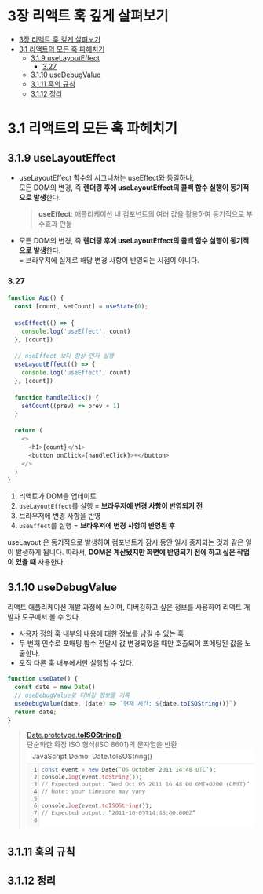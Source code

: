 # 3장 리액트 훅 깊게 살펴보기

- [3장 리액트 훅 깊게 살펴보기](#3장-리액트-훅-깊게-살펴보기)
- [3.1 리액트의 모든 훅 파헤치기](#31-리액트의-모든-훅-파헤치기)
  - [3.1.9 useLayoutEffect](#319-uselayouteffect)
    - [3.27](#327)
  - [3.1.10 useDebugValue](#3110-usedebugvalue)
  - [3.1.11 훅의 규칙](#3111-훅의-규칙)
  - [3.1.12 정리](#3112-정리)

# 3.1 리액트의 모든 훅 파헤치기

## 3.1.9 useLayoutEffect
- useLayoutEffect 함수의 시그니처는 useEffect와 동일하나, <br /> 모든 DOM의 변경, 즉 **렌더링 후에 useLayoutEffect의 콜백 함수 실행이 동기적으로 발생**한다.
  > **useEffect**: 애플리케이션 내 컴포넌트의 여러 값을 활용하여 동기적으로 부수효과 만듦

- 모든 DOM의 변경, 즉 **렌더링 후에 useLayoutEffect의 콜백 함수 실행이 동기적으로 발생**한다. <br/> = 브라우저에 실제로 해당 변경 사항이 반영되는 시점이 아니다.

### 3.27
```js
function App() {
  const [count, setCount] = useState(0);
  
  useEffect(() => {
    console.log('useEffect', count)
  }, [count])

  // useEffect 보다 항상 먼저 실행
  useLayoutEffect(() => {
    console.log('useEffect', count)
  }, [count])

  function handleClick() {
    setCount((prev) => prev + 1)
  }

  return (
    <>
      <h1>{count}</h1>
      <button onClick={handleClick}>+</button>
    </>
  )
}
```
1. 리액트가 DOM을 업데이트
2. `useLayoutEffect`를 실행 = **브라우저에 변경 사항이 반영되기 전**
3. 브라우저에 변경 사항을 반영
4. `useEffect`를 실행 = **브라우저에 변경 사항이 반영된 후**

useLayout 은 동기적으로 발생하여 컴포넌트가 잠시 동안 일시 중지되는 것과 같은 일이 발생하게 됩니다.
따라서, **DOM은 계산됐지만 화면에 반영되기 전에 하고 싶은 작업이 있을 때** 사용한다.

## 3.1.10 useDebugValue
리액트 애플리케이션 개발 과정에 쓰이며, 디버깅하고 싶은 정보를 사용하여 리액트 개발자 도구에서 볼 수 있다.
- 사용자 정의 훅 내부의 내용에 대한 정보를 남길 수 있는 훅
- 두 번째 인수로 포매팅 함수 전달시 값 변경되었을 때만 호출되어 포메팅된 값을 노출한다.
- 오직 다른 훅 내부에서만 실행할 수 있다.

```js
function useDate() {
  const date = new Date()
  // useDebugValue로 디버깅 정보를 기록
  useDebugValue(date, (date) => `현재 시간: ${date.toISOString()}`)
  return date;
}
```
  > [Date.prototype.**toISOString()**](https://developer.mozilla.org/ko/docs/Web/JavaScript/Reference/Global_Objects/Date/toISOString) <br /> 단순화한 확장 ISO 형식(ISO 8601)의 문자열을 반환 ![MDN | Date.toISOString](3.5.png)

## 3.1.11 훅의 규칙

## 3.1.12 정리
